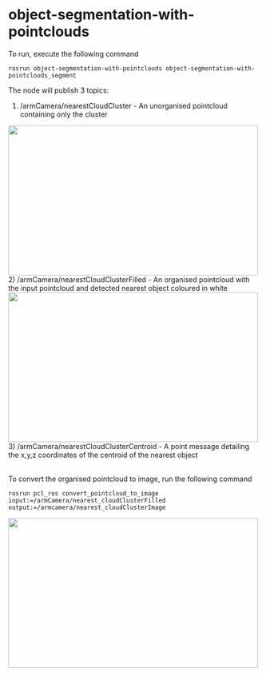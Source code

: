 # object-segmentation-with-pointclouds

To run, execute the following command
```
rosrun object-segmentation-with-pointclouds object-segmentation-with-pointclouds_segment
```

The node will publish 3 topics:
1) /armCamera/nearestCloudCluster - An unorganised pointcloud containing only the cluster
<img src="https://user-images.githubusercontent.com/31171083/210493870-480ec94c-8f88-4930-81c2-5c7e41be2044.png" width="500" height="300">
2) /armCamera/nearestCloudClusterFilled - An organised pointcloud with the input pointcloud and detected nearest object coloured in white
<img src="https://user-images.githubusercontent.com/31171083/210493942-444399c9-4d7a-4bc0-b6a2-85e44000ca29.png" width="500" height="300">
3) /armCamera/nearestCloudClusterCentroid - A point message detailing the x,y,z coordinates of the centroid of the nearest object
   <br />
   <br />


To convert the organised pointcloud to image, run the following command
```
rosrun pcl_ros convert_pointcloud_to_image input:=/armCamera/nearest_cloudClusterFilled output:=/armcamera/nearest_cloudClusterImage
```
<img src="https://user-images.githubusercontent.com/31171083/210494018-130a06d2-2968-4163-b348-64517a69a83d.png" width="500" height="300">
